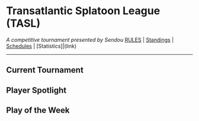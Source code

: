 # Transatlantic Splatoon League (TASL)
*A competitive tournament presented by Sendou*
[RULES](link) | [Standings](link) | [Schedules](link) | [Statistics]|(link)
____

## Current Tournament

## Player Spotlight

## Play of the Week
